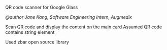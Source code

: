QR code scanner for Google Glass

_@author Jane Kang, Software Engineering Intern, Augmedix_

Scan QR code and display the content on the main card
Assumed QR code contains string element

Used zbar open source library
